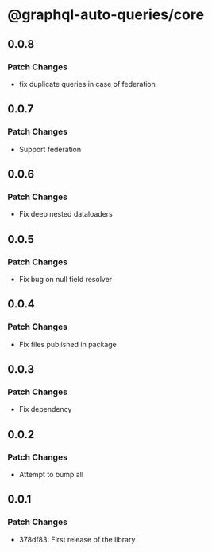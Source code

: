 # @graphql-auto-queries/core

## 0.0.8

### Patch Changes

- fix duplicate queries in case of federation

## 0.0.7

### Patch Changes

- Support federation

## 0.0.6

### Patch Changes

- Fix deep nested dataloaders

## 0.0.5

### Patch Changes

- Fix bug on null field resolver

## 0.0.4

### Patch Changes

- Fix files published in package

## 0.0.3

### Patch Changes

- Fix dependency

## 0.0.2

### Patch Changes

- Attempt to bump all

## 0.0.1

### Patch Changes

- 378df83: First release of the library
